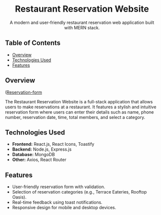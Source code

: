 <!-- Project Title -->
<h1 align="center">Restaurant Reservation Website</h1>

<!-- Project Description -->
<p align="center">A modern and user-friendly restaurant reservation web application built with MERN stack.</p>

<!-- Table of Contents -->
## Table of Contents

- [Overview](#overview)
- [Technologies Used](#technologies-used)
- [Features](#features)

<!-- Overview Section -->
## Overview
([Reservation-form](https://via.placeholder.com/468x300?text=App+Screenshot+Here](https://github.com/shivamnit123/Restaurant-Reservation/blob/main/Screenshot%202024-03-22%20140135.png))

The Restaurant Reservation Website is a full-stack application that allows users to make reservations at a restaurant. It features a stylish and intuitive reservation form where users can enter their details such as name, phone number, reservation date, time, total members, and select a category.

<!-- Technologies Used Section -->
## Technologies Used

- **Frontend:** React.js, React Icons, Toastify
- **Backend:** Node.js, Express.js
- **Database:** MongoDB
- **Other:** Axios, React Router

<!-- Features Section -->
## Features

- User-friendly reservation form with validation.
- Selection of reservation categories (e.g., Terrace Eateries, Rooftop Oasis).
- Real-time feedback using toast notifications.
- Responsive design for mobile and desktop devices.

